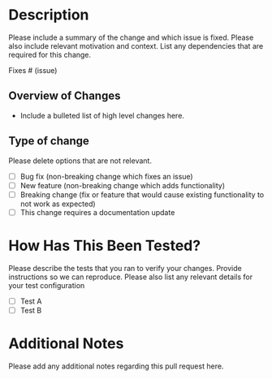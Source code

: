 # Description

Please include a summary of the change and which issue is fixed. Please also include relevant motivation and context. List any dependencies that are required for this change.

Fixes # (issue)

## Overview of Changes
- Include a bulleted list of high level changes here.

## Type of change

Please delete options that are not relevant.

- [ ] Bug fix (non-breaking change which fixes an issue)
- [ ] New feature (non-breaking change which adds functionality)
- [ ] Breaking change (fix or feature that would cause existing functionality to not work as expected)
- [ ] This change requires a documentation update

# How Has This Been Tested?

Please describe the tests that you ran to verify your changes. Provide instructions so we can reproduce. Please also list any relevant details for your test configuration

- [ ] Test A
- [ ] Test B

# Additional Notes

Please add any additional notes regarding this pull request here.
